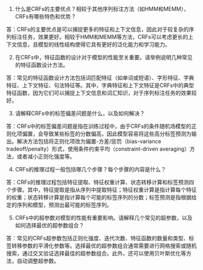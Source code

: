 1. 什么是CRFs的主要优点？相较于其他序列标注方法（如HMM和MEMM），CRFs有哪些特色和优势？

答：CRFs的主要优点是可以捕捉更多的特征和上下文信息，因此对于较复杂的序列标注任务，效果更好。相较于HMM和MEMM等方法，CRFs可以考虑更长的上下文信息，且模型的线性结构使得它具有更好的泛化能力和学习能力。

2. 在CRFs中，特征函数的设计对于模型的性能至关重要。请举例说明几种常见的特征函数设计方法。

答：常见的特征函数设计方法包括词匹配特征（如单词或短语）、字形特征、字典特征、上下文特征、句法特征等。其中，字典特征和上下文特征是CRFs中的典型特征函数，因为它们可以捕捉上下文信息和词汇知识，对于序列标注任务的效果较好。

3. 请解释CRFs中的标签偏差问题是什么，以及如何解决？

答：CRFs中的标签偏差问题是指在训练过程中，由于CRFs的条件随机场模型的正则化项偏置，会导致某些标签的分数偏高，因此模型容易将这些高分标签预测为输出。解决方法包括将正则化项改为偏置-方差/惩罚（bias-variance tradeoff/penalty）形式，使用条件约束平均（constraint-driven averaging）方法，或者减小正则化强度等。

4. CRFs的推理过程一般包括哪几个步骤？每个步骤的内容是什么？

答：CRFs的推理过程包括特征提取、特征权重计算、状态转移计算和标签预测四个步骤。其中，特征提取是指从序列中提取特征；特征权重计算是指计算每个特征的权重；状态转移计算是指计算每个可能的标签序列的分数；标签预测是指根据给定的序列和模型，预测出最可能的标签序列。

5. CRFs中的超参数对模型的性能有重要影响。请解释几个常见的超参数，以及如何选择最优的超参数组合？

答：常见的CRFs超参数包括正则化强度、迭代次数、特征函数的数量和类型、标签转移参数的平滑化参数等。选择最优的超参数组合通常需要进行网格搜索或随机搜索，通过交叉验证选择最佳的超参数组合。此外，还可以使用贝叶斯优化等方法，自动调整超参数。
